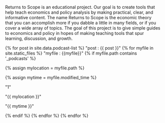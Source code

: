 ---
---

Returns to Scope is an educational project. Our goal is to create tools that help teach economics and policy analysis by making practical, clear, and informative content. 
The name Returns to Scope is the economic theory that you can accomplish more if you dabble a little in many fields, or if you cover a wide array of topics. The goal of this project is to give simple guides to economics and policy in hopes of making teaching tools that spur learning, discussion, and growth. 

{% for post in site.data.podcast-list %}
	"post : {{ post }}"
	{% for myfile in site.static_files %}
		"myfile : {{myfile}}"
		{% if myfile.path contains '_podcasts' %}
			<p>{% assign mylocation = myfile.path %} </p>
			<p>{% assign mytime = myfile.modified_time %} </p>
			<p> "1" </p>
			<p>"{{ mylocation }}"</p>
			<p>"{{ mytime }}"</p>
		{% endif %}
	{% endfor %}
{% endfor %}


<!--
**ReturnsToScope/returnstoscope** is a ✨ _special_ ✨ repository because its `README.md` (this file) appears on your GitHub profile.

Here are some ideas to get you started:

- 🔭 I’m currently working on ...
- 🌱 I’m currently learning ...
- 👯 I’m looking to collaborate on ...
- 🤔 I’m looking for help with ...
- 💬 Ask me about ...
- 📫 How to reach me: ...
- 😄 Pronouns: ...
- ⚡ Fun fact: ...
-->
